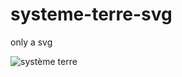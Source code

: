 # systeme-terre-svg

only a svg

![système terre](https://github.com/terresolide/systeme-terre-svg/blob/master/systeme-terre.svg)